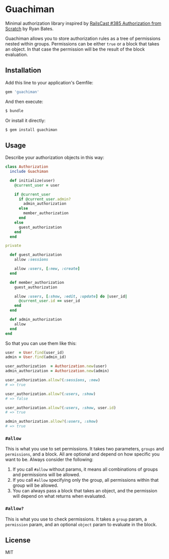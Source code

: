 Guachiman
=========

Minimal authorization library inspired by [RailsCast #385 Authorization from Scratch][1] by Ryan Bates.

Guachiman allows you to store authorization rules as a tree of permissions nested within groups.
Permissions can be either `true` or a block that takes an object. In that case the permission will
be the result of the block evaluation.

[1]: http://railscasts.com/episodes/385-authorization-from-scratch-part-1

Installation
------------

Add this line to your application's Gemfile:

```ruby
gem 'guachiman'
```

And then execute:

```bash
$ bundle
```

Or install it directly:

```bash
$ gem install guachiman
```

Usage
-----

Describe your authorization objects in this way:

```ruby
class Authorization
  include Guachiman

  def initialize(user)
    @current_user = user

    if @current_user
      if @current_user.admin?
        admin_authorization
      else
        member_authorization
      end
    else
      guest_authorization
    end
  end

private

  def guest_authorization
    allow :sessions

    allow :users, [:new, :create]
  end

  def member_authorization
    guest_authorization

    allow :users, [:show, :edit, :update] do |user_id|
      @current_user.id == user_id
    end
  end

  def admin_authorization
    allow
  end
end
```

So that you can use them like this:

```ruby
user  = User.find(user_id)
admin = User.find(admin_id)

user_authorization  = Authorization.new(user)
admin_authorization = Authorization.new(admin)

user_authorization.allow?(:sessions, :new)
# => true

user_authorization.allow?(:users, :show)
# => false

user_authorization.allow?(:users, :show, user.id)
# => true

admin_authorization.allow?(:users, :show)
# => true
```

### `#allow`

This is what you use to set permissions. It takes two parameters, `groups` and `permissions`, and a block.
All are optional and depend on how specific you want to be. Always consider the following:

1. If you call `#allow` without params, it means all combinations of groups and permissions will be allowed.
2. If you call `#allow` specifying only the group, all permissions within that group will be allowed.
3. You can always pass a block that takes an object, and the permission will depend on what returns when evaluated.

### `#allow?`

This is what you use to check permissions. It takes a `group` param, a `permission` param, and an optional `object`
param to evaluate in the block.

License
-------

MIT
